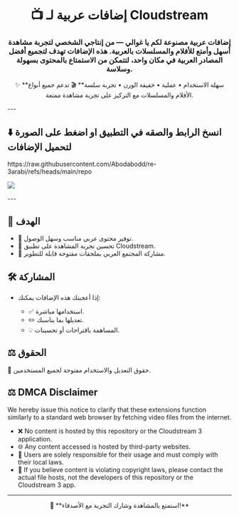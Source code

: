 <h1 align="center">📺 إضافات عربية لـ Cloudstream</h1>
<h3 align="center">
إضافات عربية مصنوعة لكم يا غوالي — من إنتاجي الشخصي لتجربة مشاهدة أسهل وأمتع للأفلام والمسلسلات بالعربية.  
هذه الإضافات تهدف لتجميع أفضل المصادر العربية في مكان واحد، لتتمكن من الاستمتاع بالمحتوى بسهولة وسلاسة.
</h3>

<p align="center">
✨ **سهلة الاستخدام • عملية • خفيفة الوزن • تجربة سلسة**  
🎬 تدعم جميع أنواع الأفلام والمسلسلات مع التركيز على تجربة مشاهدة ممتعة.
</p>
---
<h2>⬇️  انسخ الرابط والصقه في التطبيق او اضغط على الصورة لتحميل الإضافات</h2>
<p align="left">
  </a> https://raw.githubusercontent.com/Abodabodd/re-3arabi/refs/heads/main/repo
</p>
<p align="left">
  <a href="https://abodabodd.github.io/testpage/">
    <img src="https://encrypted-tbn0.gstatic.com/images?q=tbn:ANd9GcTbrCPMjoDiORDnpcSxcPa6g-7bWW31r6-BLQ&s" />
  </a>
</p>
---

<h2>🌟 الهدف</h2>
<ul>
<li>📌 توفير محتوى عربي مناسب وسهل الوصول.</li>
<li>🚀 تحسين تجربة المشاهدة على تطبيق Cloudstream.</li>
<li>🤝 مشاركة المجتمع العربي بملحقات مفتوحة قابلة للتطوير.</li>
</ul>

<h2>🛠️ المشاركة</h2>
<ul>
<li>إذا أعجبتك هذه الإضافات يمكنك:</li>
<ul>
<li>✅ استخدامها مباشرة.</li>
<li>✏️ تعديلها بما يناسبك.</li>
<li>💡 المساهمة باقتراحات أو تحسينات.</li>
</ul>
</ul>

<h2>⚖️ الحقوق</h2>
<p>📝 حقوق التعديل والاستخدام مفتوحة لجميع المستخدمين.</p>

</p>
<h2>⚖️ DMCA Disclaimer</h2>
<p>
We hereby issue this notice to clarify that these extensions function similarly to a standard web browser by fetching video files from the internet.
</p>
<ul>
<li>❌ No content is hosted by this repository or the Cloudstream 3 application.</li>
<li>🌐 Any content accessed is hosted by third-party websites.</li>
<li>👤 Users are solely responsible for their usage and must comply with their local laws.</li>
<li>📩 If you believe content is violating copyright laws, please contact the actual file hosts, not the developers of this repository or the Cloudstream 3 app.</li>
</ul>

---

<p align="center">
💖 **استمتع بالمشاهدة وشارك التجربة مع الأصدقاء!**
</p>











